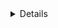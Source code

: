 <!--Форматирование

### Заголовок раздела

* пункт 1
* пункт 2
* пункт 3-->

<details>

### Правила сервера
Цель правил - создание максимально комфортных условий, для всех участников проекта. Нарушение правил повлечет за собой меры со стороны администрации. Если у вас имеются дополнительные вопросы касательно правил, или вы просто желаете удостоверится что вы, или другой участник проекта не нарушает их, свяжитесь с активным администратором в игре воспользовавшись кнопкой F1.

0. Дух правил более важен, чем сами правила.

0.1 Не используйте лазейки в правилах, чтобы обойти их или исказить саму их суть.
1. Не будь мудаком.

1.1 Получайте удовольствие от игрового процесса, но не делайте это за счет других игроков.
1.2 Не вредите атмосфере игры.
2. Не используйте информацию, навыки или знания полученные вне игры. Metagame

2.1 Используйте лишь ту информацию, которой овладел ваш персонаже через игровые (IC) каналы связи или которой вы могли владеть, в рамках выбранной вами роли.
2.2 Даже если вам стала доступна информация полученная вами вне вашей роли (посредством ООС каналов связи), игнорируйте ее.
2.3 Не используйте персонажей с неоправданно обширными знаниями. Оставайтесь в рамках выбранной вами роли.
3. Не распространяйте контент для взрослых.

3.1 Публикация любого контента для взрослых на любом официальном канале с помощью текста, изображения или ссылки строго запрещена.
3.2 Взрослый контент также включает в себя эротическую ролевую игру (ERP).
4. Не наносите ущерб другим игрокам. Grief

4.1 Не используйте грубую силу, как средство, когда это не является необходимым и пытайтесь разрешить ситуации с минимальным насилием.
4.2 Не совершайте самоубийство, если у вас для этого нет действительно веских оснований.
5. Не играйте ради победы. Powergame

5.1 Не играйте чтобы побеждать. Поступайте так, как поступил бы ваш персонаж.
5.2 Не используйте баги, особенности механики или мета знания, чтобы получить преимущество.
6. Не распространяйте IC информацию посредством ООС каналов связи. IC in OOC, OOC in IC

6.1 Не сообщайте другим игрокам о ходе событий в игровом раунде, посредством OOC, LOOC средств каналов связи. Включая skype, team speak, discord или любые другие программы, для сторонней связи.
6.2 Не транслируйте ход игрового раунда в прямом эфире, посредством twich, yootube или других аналогичных программ. Допустима публикация записи раунда, но уже после окончания игровой сессии.
7. Не используйте мультиаккаунты.

7.1 Не заходите на сервере с двух или более аккаунтов BYOND
7.2 Не используйте другую учетную запись для обхода действующих ограничений.
8. Нейтральные территории.

8.1 Транзитная станция - нейтральная территория, на которой, кроме необходимости соблюдать правила, запрещено применение любых видов физического насилия (исключением является самооборона в разумных пределах). Не следует использовать это место как укрытие от угроз со стороны других игроков.

### Правила антагонистов
Главная цель антагониста сделать раунд интересный для всех, через конфликт с персоналом, а не только для себя.

9. Антагонисты не освобождаются от правил.

9.1 Антагонисты по-прежнему обязаны соблюдать правила, несмотря на то, что в некоторых вопросах больше свободы действий.
10. Антагонистам разрешено убивать.

10.1 Антагонисты могут использовать насилие, как средство, для достижения их целей.
10.2 Это не значит, что у антагонистов есть лицензия на беспричинный гриф.
10.3 Если вам не хватило времени в раунде для выполнения своих целей, то примите своё заслуженное поражение, не устраивайте кровавую баню на последних минутах раунда в попытках снять штаны с капитана. Иначе это повлечет за собой реакции со стороны администрации.
10.4 Исключением являются цели на похищение шаттла (Hijack).

</details>
